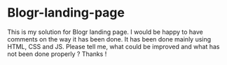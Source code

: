 # Blogr-landing-page
This is my solution for Blogr landing page. I would be happy to have comments on the way it has been done. It has been done mainly using HTML, CSS and JS. Please tell me, what could be improved and what has not been done properly ? Thanks !
